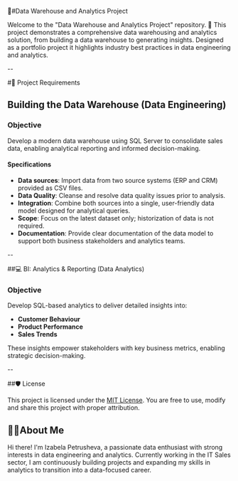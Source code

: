 📄#Data Warehouse and Analytics Project

Welcome to the "Data Warehouse and Analytics Project" repository. 📄
This project demonstrates a comprehensive data warehousing and analytics solution, from building a data warehouse to generating insights. Designed as a portfolio project it highlights industry best practices in data engineering and analytics.

--

#📝 Project Requirements 

## Building the Data Warehouse (Data Engineering)

### Objective
Develop a modern data warehouse using SQL Server to consolidate sales data, enabling analytical reporting and informed decision-making.

#### Specifications
- **Data sources**: Import data from two source systems (ERP and CRM) provided as CSV files.
- **Data Quality**: Cleanse and resolve data quality issues prior to analysis.
- **Integration**: Combine both sources into a single, user-friendly data model designed for analytical queries.
- **Scope**: Focus on the latest dataset only; historization of data is not required.
- **Documentation**: Provide clear documentation of the data model to support both business stakeholders and analytics teams.

--

##💻 BI: Analytics & Reporting (Data Analytics)

### Objective
Develop SQL-based analytics to deliver detailed insights into:
- **Customer Behaviour**
- **Product Performance**
- **Sales Trends**

These insights empower stakeholders with key business metrics, enabling strategic decision-making.

--

##🛡 License

This project is licensed under the [MIT License](LICENSE). You are free to use, modify and share this project with proper attribution.

## 👩‍💼About Me 

Hi there! I'm Izabela Petrusheva, a passionate data enthusiast with strong interests in data engineering and analytics.
Currently working in the IT Sales sector, I am continuously building projects and expanding my skills in analytics to transition into a data-focused career.
